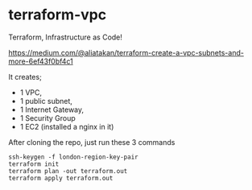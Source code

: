 # terraform-vpc
Terraform, Infrastructure as Code! 

https://medium.com/@aliatakan/terraform-create-a-vpc-subnets-and-more-6ef43f0bf4c1

It creates; 
* 1 VPC, 
* 1 public subnet, 
* 1 Internet Gateway, 
* 1 Security Group
* 1 EC2 (installed a nginx in it)

After cloning the repo, just run these 3 commands

```
ssh-keygen -f london-region-key-pair
terraform init
terraform plan -out terraform.out
terraform apply terraform.out
```